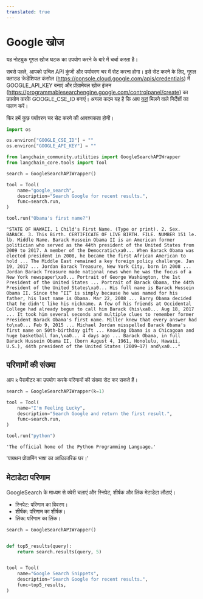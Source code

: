 ```yaml
---
translated: true
---
```


# Google खोज

यह नोटबुक गूगल खोज घटक का उपयोग करने के बारे में चर्चा करता है।

सबसे पहले, आपको उचित API कुंजी और पर्यावरण चर में सेट करना होगा। इसे सेट करने के लिए, गूगल क्लाउड क्रेडेंशियल कंसोल (https://console.cloud.google.com/apis/credentials) में GOOGLE_API_KEY बनाएं और प्रोग्रामेबल खोज इंजन (https://programmablesearchengine.google.com/controlpanel/create) का उपयोग करके GOOGLE_CSE_ID बनाएं। अगला कदम यह है कि आप [यहां](https://stackoverflow.com/questions/37083058/programmatically-searching-google-in-python-using-custom-search) मिलने वाले निर्देशों का पालन करें।

फिर हमें कुछ पर्यावरण चर सेट करने की आवश्यकता होगी।

```python
import os

os.environ["GOOGLE_CSE_ID"] = ""
os.environ["GOOGLE_API_KEY"] = ""
```

```python
from langchain_community.utilities import GoogleSearchAPIWrapper
from langchain_core.tools import Tool

search = GoogleSearchAPIWrapper()

tool = Tool(
    name="google_search",
    description="Search Google for recent results.",
    func=search.run,
)
```

```python
tool.run("Obama's first name?")
```

```output
"STATE OF HAWAII. 1 Child's First Name. (Type or print). 2. Sex. BARACK. 3. This Birth. CERTIFICATE OF LIVE BIRTH. FILE. NUMBER 151 le. lb. Middle Name. Barack Hussein Obama II is an American former politician who served as the 44th president of the United States from 2009 to 2017. A member of the Democratic\xa0... When Barack Obama was elected president in 2008, he became the first African American to hold ... The Middle East remained a key foreign policy challenge. Jan 19, 2017 ... Jordan Barack Treasure, New York City, born in 2008 ... Jordan Barack Treasure made national news when he was the focus of a New York newspaper\xa0... Portrait of George Washington, the 1st President of the United States ... Portrait of Barack Obama, the 44th President of the United States\xa0... His full name is Barack Hussein Obama II. Since the “II” is simply because he was named for his father, his last name is Obama. Mar 22, 2008 ... Barry Obama decided that he didn't like his nickname. A few of his friends at Occidental College had already begun to call him Barack (his\xa0... Aug 18, 2017 ... It took him several seconds and multiple clues to remember former President Barack Obama's first name. Miller knew that every answer had to\xa0... Feb 9, 2015 ... Michael Jordan misspelled Barack Obama's first name on 50th-birthday gift ... Knowing Obama is a Chicagoan and huge basketball fan,\xa0... 4 days ago ... Barack Obama, in full Barack Hussein Obama II, (born August 4, 1961, Honolulu, Hawaii, U.S.), 44th president of the United States (2009–17) and\xa0..."
```

## परिणामों की संख्या

आप `k` पैरामीटर का उपयोग करके परिणामों की संख्या सेट कर सकते हैं।

```python
search = GoogleSearchAPIWrapper(k=1)

tool = Tool(
    name="I'm Feeling Lucky",
    description="Search Google and return the first result.",
    func=search.run,
)
```

```python
tool.run("python")
```

```output
'The official home of the Python Programming Language.'
```

'पायथन प्रोग्रामिंग भाषा का आधिकारिक घर।'

## मेटाडेटा परिणाम

GoogleSearch के माध्यम से क्वेरी चलाएं और स्निपेट, शीर्षक और लिंक मेटाडेटा लौटाएं।

- स्निपेट: परिणाम का विवरण।
- शीर्षक: परिणाम का शीर्षक।
- लिंक: परिणाम का लिंक।

```python
search = GoogleSearchAPIWrapper()


def top5_results(query):
    return search.results(query, 5)


tool = Tool(
    name="Google Search Snippets",
    description="Search Google for recent results.",
    func=top5_results,
)
```
